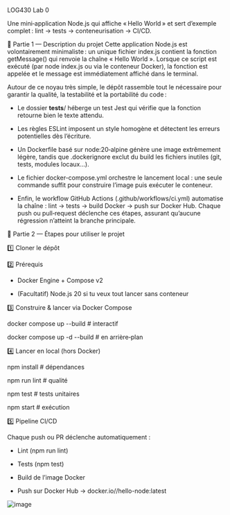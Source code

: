 LOG430 Lab 0

Une mini‑application Node.js qui affiche « Hello World » et sert d’exemple complet : lint → tests → conteneurisation → CI/CD.

📝 Partie 1 — Description du projet
Cette application Node.js est volontairement minimaliste : un unique fichier index.js contient la fonction getMessage() qui renvoie la chaîne « Hello World ». Lorsque ce script est exécuté (par node index.js ou via le conteneur Docker), la fonction est appelée et le message est immédiatement affiché dans le terminal.

Autour de ce noyau très simple, le dépôt rassemble tout le nécessaire pour garantir la qualité, la testabilité et la portabilité du code :

- Le dossier __tests__/ héberge un test Jest qui vérifie que la fonction retourne bien le texte attendu.

- Les règles ESLint imposent un style homogène et détectent les erreurs potentielles dès l’écriture.

- Un Dockerfile basé sur node:20‑alpine génère une image extrêmement légère, tandis que .dockerignore exclut du build les fichiers inutiles (git, tests, modules locaux…).

- Le fichier docker-compose.yml orchestre le lancement local : une seule commande suffit pour construire l’image puis exécuter le conteneur.

- Enfin, le workflow GitHub Actions (.github/workflows/ci.yml) automatise la chaîne : lint → tests → build Docker → push sur Docker Hub. Chaque push ou pull‑request déclenche ces étapes, assurant qu’aucune régression n’atteint la branche principale.

📝 Partie 2 — Étapes pour utiliser le projet

1️⃣ Cloner le dépôt

2️⃣ Prérequis

  - Docker Engine + Compose v2
    
  - (Facultatif) Node.js 20 si tu veux tout lancer sans conteneur

3️⃣ Construire & lancer via Docker Compose

docker compose up --build          # interactif

docker compose up -d --build       # en arrière‑plan

4️⃣ Lancer en local (hors Docker)

npm install   # dépendances

npm run lint  # qualité

npm test      # tests unitaires

npm start     # exécution

5️⃣ Pipeline CI/CD

Chaque push ou PR déclenche automatiquement :

  - Lint (npm run lint)
    
  - Tests (npm test)
    
  - Build de l’image Docker
    
  - Push sur Docker Hub → docker.io/<user>/hello-node:latest
    
![image](https://github.com/user-attachments/assets/5ddcd83d-6ced-4da3-a2db-e9376efcaf90)

